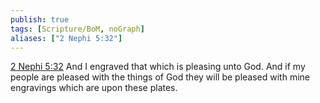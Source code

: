 ```yaml
---
publish: true
tags: [Scripture/BoM, noGraph]
aliases: ["2 Nephi 5:32"]
---
```

[2 Nephi 5:32](https://churchofjesuschrist.org/study/scriptures/bofm/2-ne/5?lang=eng&id=p32#p32) And I engraved that which is pleasing unto God. And if my people are pleased with the things of God they will be pleased with mine engravings which are upon these plates.
